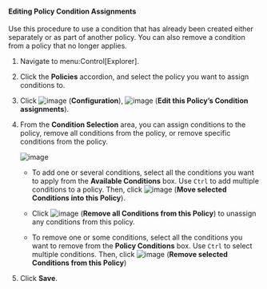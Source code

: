 #### Editing Policy Condition Assignments

Use this procedure to use a condition that has already been created
either separately or as part of another policy. You can also remove a
condition from a policy that no longer applies.

1.  Navigate to menu:Control\[Explorer\].

2.  Click the **Policies** accordion, and select the policy you want to
    assign conditions to.

3.  Click ![image](../images/1847.png) (**Configuration**),
    ![image](../images/1851.png) (**Edit this Policy’s Condition
    assignments**).

4.  From the **Condition Selection** area, you can assign conditions to
    the policy, remove all conditions from the policy, or remove
    specific conditions from the policy.

    ![image](../images/1879.png)

      - To add one or several conditions, select all the conditions you
        want to apply from the **Available Conditions** box. Use `Ctrl`
        to add multiple conditions to a policy. Then, click
        ![image](../images/1876.png) (**Move selected Conditions into this
        Policy**).

      - Click ![image](../images/1877.png) (**Remove all Conditions from
        this Policy**) to unassign any conditions from this policy.

      - To remove one or some conditions, select all the conditions you
        want to remove from the **Policy Conditions** box. Use `Ctrl` to
        select multiple conditions. Then, click
        ![image](../images/1878.png) (**Remove selected Conditions from
        this Policy**)

5.  Click **Save**.
